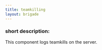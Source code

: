 ```yaml
---
title: teamkilling
layout: brigade
---
```


### short description:
This component logs teamkills on the server.
